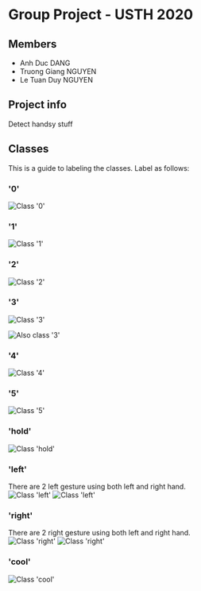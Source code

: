 # Group Project - USTH 2020

## Members
- Anh Duc DANG
- Truong Giang NGUYEN
- Le Tuan Duy NGUYEN

## Project info
Detect handsy stuff

## Classes
This is a guide to labeling the classes. Label as follows:  

### '0'
![Class '0'](classes/1-5-1-color.png)

### '1'
![Class '1'](classes/1-7-1-color.png)

### '2'
![Class '2'](classes/1-2-1-color.png)

### '3'
![Class '3'](classes/1-9-1-color.png)  

![Also class '3'](classes/1_6_1_rgb.png)

### '4'
![Class '4'](classes/1-8-1-color.png)

### '5'
![Class '5'](classes/1_9_1_rgb.png)

### 'hold'
![Class 'hold'](classes/1-4-1-color.png)

### 'left'
There are 2 left gesture using both left and right hand.  
![Class 'left'](classes/4-left-100021.jpg)
![Class 'left'](classes/4-left-200101.jpg)

### 'right'
There are 2 right gesture using both left and right hand.  
![Class 'right'](classes/4-right-100051.jpg)
![Class 'right'](classes/4-right-200001.jpg)

### 'cool'
![Class 'cool'](classes/1_7_1_rgb.png)

